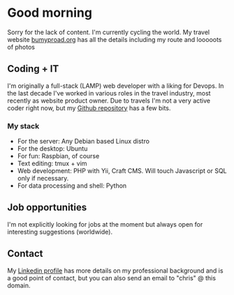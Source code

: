 # Good morning

Sorry for the lack of content. I'm currently cycling the world. My travel website [bumyproad.org](https://bumpyroad.org) has all the details including my route and looooots of photos

## Coding + IT
I'm originally a full-stack (LAMP) web developer with a liking for Devops. In the last decade I've worked in various roles in the travel industry, most recently as website product owner. Due to travels I'm not a very active coder right now, but my [Github repository](https://github.com/chris-ca/) has a few bits. 

### My stack
- For the server: Any Debian based Linux distro
- For the desktop: Ubuntu
- For fun: Raspbian, of course
- Text editing: tmux + vim
- Web development: PHP with Yii, Craft CMS. Will touch Javascript or SQL only if necessary.
- For data processing and shell: Python

## Job opportunities
I'm not explicitly looking for jobs at the moment but always open for interesting suggestions (worldwide).

## Contact
My [Linkedin profile](https://www.linkedin.com/in/christian-weyland-5b82ab5) has more details on my professional background and is a good point of contact, but you can also send an email to "chris" @ this domain.

[//]: # "Test comment"
